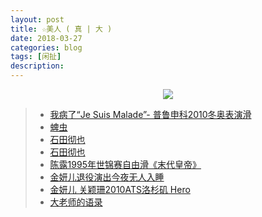 ```yaml
---
layout: post
title: ☆美人 ( 真 | 大 )
date: 2018-03-27
categories: blog
tags: [闲扯]
description: 
---
```


<center>
    <p><img src="http://wx2.sinaimg.cn/large/005IPc5ngy1fpr1z13lq6j308f08w3ys.jpg" align="center"></p>
</center>

>- [我病了“Je Suis Malade”- 普鲁申科2010冬奥表演滑](https://www.bilibili.com/video/av7101566?from=search&seid=13199990263227015593)
>- [蜱虫](https://www.bilibili.com/video/av20319510)
>- [石田彻也](https://www.bilibili.com/video/av11051811)
>- [石田彻也](https://www.douban.com/photos/photo/576858355/)
>- [陈露1995年世锦赛自由滑《末代皇帝》](https://www.bilibili.com/video/av4567910)
>- [金妍儿退役演出今夜无人入睡](https://www.bilibili.com/video/av1673001)
>- [金妍儿 关颖珊2010ATS洛杉矶 Hero](https://www.bilibili.com/video/av8858625)
>- [大老师的语录](https://www.bilibili.com/video/av5267074?from=search&seid=7321061335367845794)

